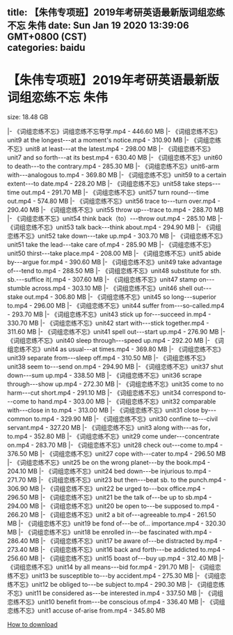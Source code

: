 
title: 【朱伟专项班】2019年考研英语最新版词组恋练不忘 朱伟
date: Sun Jan 19 2020 13:39:06 GMT+0800 (CST)    
categories: baidu
---

# 【朱伟专项班】2019年考研英语最新版词组恋练不忘 朱伟
size: 18.48 GB
 
 
|- 《词组恋练不忘》词组恋练不忘导学.mp4 - 446.60 MB
|- 《词组恋练不忘》unit9 at the longest---at a moment's notice.mp4 - 310.90 MB
|- 《词组恋练不忘》unit8 at least---at the latest.mp4 - 298.00 MB
|- 《词组恋练不忘》unit7 and so forth---at its best.mp4 - 630.40 MB
|- 《词组恋练不忘》unit60 to death---to the contrary.mp4 - 285.30 MB
|- 《词组恋练不忘》unit6-arm with---analogous to.mp4 - 369.80 MB
|- 《词组恋练不忘》unit59 to a certain extent---to date.mp4 - 228.20 MB
|- 《词组恋练不忘》unit58 take steps---time out.mp4 - 291.70 MB
|- 《词组恋练不忘》unit57 turn round---time out.mp4 - 574.80 MB
|- 《词组恋练不忘》unit56 trace to---turn over.mp4 - 290.40 MB
|- 《词组恋练不忘》unit55 throw up---trace to.mp4 - 288.70 MB
|- 《词组恋练不忘》unit54 think back（to）---throw out.mp4 - 285.10 MB
|- 《词组恋练不忘》unit53 talk back---think about.mp4 - 294.90 MB
|- 《词组恋练不忘》unit52 take down---take up.mp4 - 303.70 MB
|- 《词组恋练不忘》unit51 take the lead---take care of.mp4 - 285.90 MB
|- 《词组恋练不忘》unit50 thirst---take place.mp4 - 208.00 MB
|- 《词组恋练不忘》unit5 abide  by---argue for.mp4 - 390.60 MB
|- 《词组恋练不忘》unit49 take advantage of---tend to.mp4 - 288.50 MB
|- 《词组恋练不忘》unit48 substitute for sth. sb.---suffice it(.mp4 - 307.60 MB
|- 《词组恋练不忘》unit47 stamp on---stumble across.mp4 - 303.10 MB
|- 《词组恋练不忘》unit46 shell out---stake out.mp4 - 306.80 MB
|- 《词组恋练不忘》unit45 so long---superior to.mp4 - 296.00 MB
|- 《词组恋练不忘》unit44 suffer from---so-called.mp4 - 293.70 MB
|- 《词组恋练不忘》unit43 stick up for---succeed in.mp4 - 330.70 MB
|- 《词组恋练不忘》unit42 start with---stick together.mp4 - 311.60 MB
|- 《词组恋练不忘》unit41 spell out---start up.mp4 - 276.90 MB
|- 《词组恋练不忘》unit40 sleep through---speed  up.mp4 - 292.20 MB
|- 《词组恋练不忘》unit4 as usual---at times.mp4 - 369.80 MB
|- 《词组恋练不忘》unit39 separate from---sleep off.mp4 - 310.50 MB
|- 《词组恋练不忘》unit38 seem to---send on.mp4 - 294.90 MB
|- 《词组恋练不忘》unit37 shut down---sum up.mp4 - 338.50 MB
|- 《词组恋练不忘》unit36 scrape through---show up.mp4 - 272.30 MB
|- 《词组恋练不忘》unit35 come to no harm---cut short.mp4 - 291.10 MB
|- 《词组恋练不忘》unit34 correspond to---come to hand.mp4 - 303.00 MB
|- 《词组恋练不忘》unit32 comparable with---close in to.mp4 - 313.00 MB
|- 《词组恋练不忘》unit31 close by---common to.mp4 - 329.90 MB
|- 《词组恋练不忘》unit30 confine to---civil servant.mp4 - 327.20 MB
|- 《词组恋练不忘》unit3 along with---as for，to.mp4 - 352.80 MB
|- 《词组恋练不忘》unit29 come under---concentrate on.mp4 - 283.70 MB
|- 《词组恋练不忘》unit28 check out---come to.mp4 - 376.50 MB
|- 《词组恋练不忘》unit27 cope with---cater to.mp4 - 296.50 MB
|- 《词组恋练不忘》unit25 be on the wrong planet---by the book.mp4 - 204.10 MB
|- 《词组恋练不忘》unit24 bed down---be injurious to.mp4 - 271.70 MB
|- 《词组恋练不忘》unit23 but then---beat sb. to the punch.mp4 - 306.90 MB
|- 《词组恋练不忘》unit22 be urged to---box office.mp4 - 296.50 MB
|- 《词组恋练不忘》unit21 be the talk of---be up to sb.mp4 - 294.00 MB
|- 《词组恋练不忘》unit20 be open to---be supposed to.mp4 - 266.20 MB
|- 《词组恋练不忘》unit2 a bit of---agreeable to.mp4 - 261.50 MB
|- 《词组恋练不忘》unit19 be fond of---be of... importance.mp4 - 320.30 MB
|- 《词组恋练不忘》unit18 be enrolled in---be fascinated with.mp4 - 286.40 MB
|- 《词组恋练不忘》unit17 be aware of---be distracted by.mp4 - 273.40 MB
|- 《词组恋练不忘》unit16 back and forth---be addicted to.mp4 - 256.60 MB
|- 《词组恋练不忘》unit15 boast of---buy up.mp4 - 312.40 MB
|- 《词组恋练不忘》unit14 by all means---bid for.mp4 - 291.70 MB
|- 《词组恋练不忘》unit13 be susceptible to---by accident.mp4 - 275.30 MB
|- 《词组恋练不忘》unit12 be obliged to---be subject to.mp4 - 290.30 MB
|- 《词组恋练不忘》unit11 be considered as---be interested in.mp4 - 337.50 MB
|- 《词组恋练不忘》unit10 benefit from---be conscious of.mp4 - 336.40 MB
|- 《词组恋练不忘》unit1 accuse of-arise from.mp4 - 345.80 MB

[How to download](https://bpcam.bemobtrk.com/go/2ceec3aa-1ca2-46d6-b9ff-aaa5c184517c?jno=966)